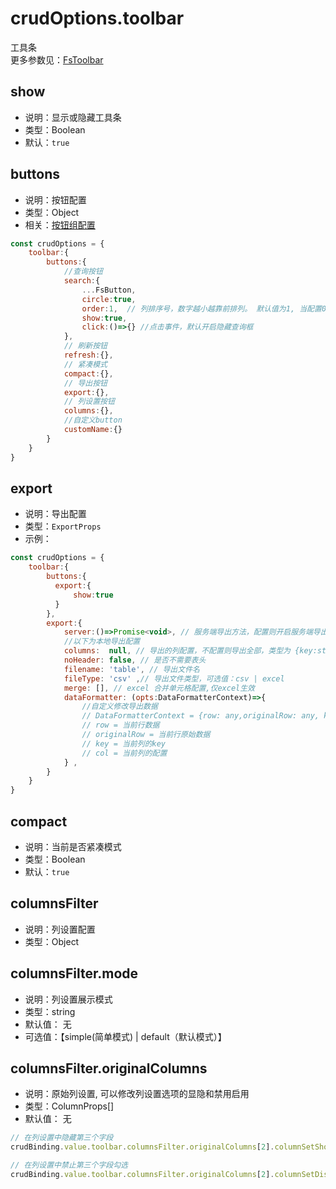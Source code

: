 
# crudOptions.toolbar 
工具条       
更多参数见：[FsToolbar](/api/components/crud/toolbar/index.md)

## show
* 说明：显示或隐藏工具条
* 类型：Boolean
* 默认：`true`

## buttons

* 说明：按钮配置
* 类型：Object
* 相关：[按钮组配置](../common-options.md#buttons)
```js
const crudOptions = {
    toolbar:{
        buttons:{
            //查询按钮
            search:{
                ...FsButton,
                circle:true,
                order:1,  // 列排序号，数字越小越靠前排列。 默认值为1, 当配置0或负数则排到最前面，配置2则排到最后面
                show:true,
                click:()=>{} //点击事件，默认开启隐藏查询框
            },
            // 刷新按钮
            refresh:{},
            // 紧凑模式
            compact:{},
            // 导出按钮
            export:{},
            // 列设置按钮
            columns:{},
            //自定义button
            customName:{}
        }
    }
}
```



## export
* 说明：导出配置
* 类型：`ExportProps`
* 示例：

```js
const crudOptions = {
    toolbar:{
        buttons:{
          export:{
              show:true
          }  
        },
        export:{
            server:()=>Promise<void>, // 服务端导出方法，配置则开启服务端导出，本地导出则不生效
            //以下为本地导出配置
            columns:  null, // 导出的列配置，不配置则导出全部，类型为 {key:string,title:string}[],
            noHeader: false, // 是否不需要表头
            filename: 'table', // 导出文件名
            fileType: 'csv' ,// 导出文件类型，可选值：csv | excel
            merge: [], // excel 合并单元格配置,仅excel生效
            dataFormatter: (opts:DataFormatterContext)=>{
                //自定义修改导出数据
                // DataFormatterContext = {row: any,originalRow: any, key: string, col: ColumnProps}
                // row = 当前行数据
                // originalRow = 当前行原始数据
                // key = 当前列的key
                // col = 当前列的配置
            } ,
        }
    }
}
```


## compact
* 说明：当前是否紧凑模式
* 类型：Boolean
* 默认：`true`


## columnsFilter
* 说明：列设置配置
* 类型：Object


## columnsFilter.mode
* 说明：列设置展示模式
* 类型：string
* 默认值： 无
* 可选值：【simple(简单模式) | default（默认模式）】

## columnsFilter.originalColumns
* 说明：原始列设置, 可以修改列设置选项的显隐和禁用启用
* 类型：ColumnProps[]
* 默认值： 无
```js
// 在列设置中隐藏第三个字段
crudBinding.value.toolbar.columnsFilter.originalColumns[2].columnSetShow = false

// 在列设置中禁止第三个字段勾选
crudBinding.value.toolbar.columnsFilter.originalColumns[2].columnSetDisabled = true

```
